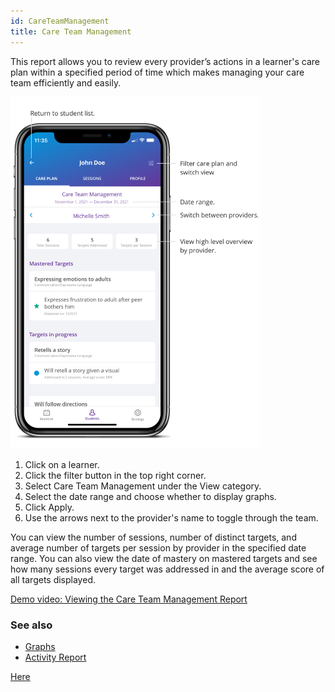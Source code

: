 ```yaml
---
id: CareTeamManagement
title: Care Team Management
---
```

This report allows you to review every provider’s actions in a learner's care plan within a specified period of time which makes managing your care team efficiently and easily.   

<img src="/img/CareTeamManagement.png" width="400" />

1. Click on a learner.
2. Click the filter button in the top right corner.
3. Select Care Team Management under the View category. 
4. Select the date range and choose whether to display graphs. 
5. Click Apply. 
6. Use the arrows next to the provider's name to toggle through the team. 

You can view the number of sessions, number of distinct targets, and average number of targets per session by provider in the specified date range. You can also view the date of mastery on mastered targets and see how many sessions every target was addressed in and the average score of all targets displayed. 

[Demo video: Viewing the Care Team Management Report](https://youtu.be/F_qO3Jz5LI8 "Title")

### See also
- [Graphs](CarePlan/Graphs.md)
- [Activity Report](Reports/ActivityReport.md)


[Here](https://chorusdevs2-my.sharepoint.com/:f:/g/personal/sbindiger_chorus_cloud/EpIUD1E_UC1Gg3H_-Z76dp8BzNkBMUPKUU5CeQhdIsf6AQ?e=UOQ3o9 "here")
